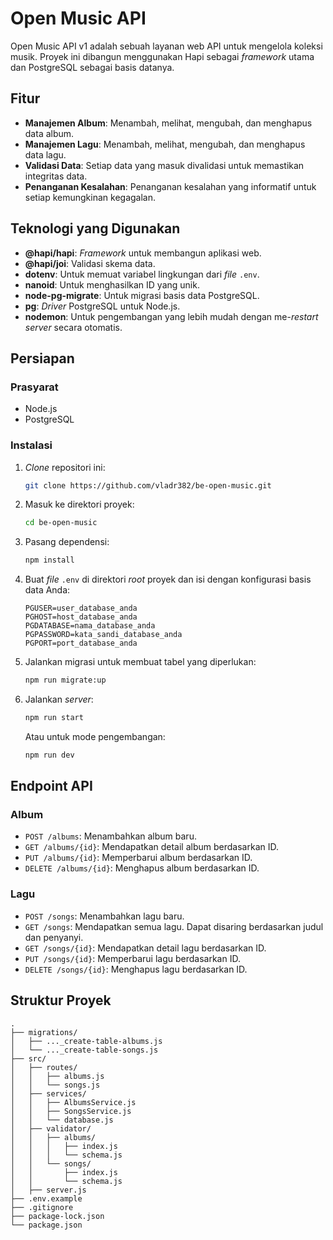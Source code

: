 # Open Music API

Open Music API v1 adalah sebuah layanan web API untuk mengelola koleksi musik. Proyek ini dibangun menggunakan Hapi sebagai *framework* utama dan PostgreSQL sebagai basis datanya.

## Fitur

  * **Manajemen Album**: Menambah, melihat, mengubah, dan menghapus data album.
  * **Manajemen Lagu**: Menambah, melihat, mengubah, dan menghapus data lagu.
  * **Validasi Data**: Setiap data yang masuk divalidasi untuk memastikan integritas data.
  * **Penanganan Kesalahan**: Penanganan kesalahan yang informatif untuk setiap kemungkinan kegagalan.

## Teknologi yang Digunakan

  * **@hapi/hapi**: *Framework* untuk membangun aplikasi web.
  * **@hapi/joi**: Validasi skema data.
  * **dotenv**: Untuk memuat variabel lingkungan dari *file* `.env`.
  * **nanoid**: Untuk menghasilkan ID yang unik.
  * **node-pg-migrate**: Untuk migrasi basis data PostgreSQL.
  * **pg**: *Driver* PostgreSQL untuk Node.js.
  * **nodemon**: Untuk pengembangan yang lebih mudah dengan me-*restart* *server* secara otomatis.

## Persiapan

### Prasyarat

  * Node.js
  * PostgreSQL

### Instalasi

1.  *Clone* repositori ini:
    ```sh
    git clone https://github.com/vladr382/be-open-music.git
    ```
2.  Masuk ke direktori proyek:
    ```sh
    cd be-open-music
    ```
3.  Pasang dependensi:
    ```sh
    npm install
    ```
4.  Buat *file* `.env` di direktori *root* proyek dan isi dengan konfigurasi basis data Anda:
    ```env
    PGUSER=user_database_anda
    PGHOST=host_database_anda
    PGDATABASE=nama_database_anda
    PGPASSWORD=kata_sandi_database_anda
    PGPORT=port_database_anda
    ```
5.  Jalankan migrasi untuk membuat tabel yang diperlukan:
    ```sh
    npm run migrate:up
    ```
6.  Jalankan *server*:
    ```sh
    npm run start
    ```
    Atau untuk mode pengembangan:
    ```sh
    npm run dev
    ```

## Endpoint API

### Album

  * `POST /albums`: Menambahkan album baru.
  * `GET /albums/{id}`: Mendapatkan detail album berdasarkan ID.
  * `PUT /albums/{id}`: Memperbarui album berdasarkan ID.
  * `DELETE /albums/{id}`: Menghapus album berdasarkan ID.

### Lagu

  * `POST /songs`: Menambahkan lagu baru.
  * `GET /songs`: Mendapatkan semua lagu. Dapat disaring berdasarkan judul dan penyanyi.
  * `GET /songs/{id}`: Mendapatkan detail lagu berdasarkan ID.
  * `PUT /songs/{id}`: Memperbarui lagu berdasarkan ID.
  * `DELETE /songs/{id}`: Menghapus lagu berdasarkan ID.

## Struktur Proyek

```
.
├── migrations/
│   ├── ..._create-table-albums.js
│   └── ..._create-table-songs.js
├── src/
│   ├── routes/
│   │   ├── albums.js
│   │   └── songs.js
│   ├── services/
│   │   ├── AlbumsService.js
│   │   ├── SongsService.js
│   │   └── database.js
│   ├── validator/
│   │   ├── albums/
│   │   │   ├── index.js
│   │   │   └── schema.js
│   │   └── songs/
│   │       ├── index.js
│   │       └── schema.js
│   ├── server.js
├── .env.example
├── .gitignore
├── package-lock.json
└── package.json
```
